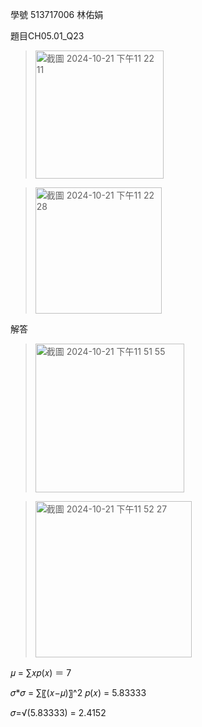 學號 513717006 林佑娟

題目CH05.01_Q23

><img width="205" alt="截圖 2024-10-21 下午11 22 11" src="https://github.com/user-attachments/assets/8263962a-ce0d-4799-ae47-7e301832e473">

><img width="202" alt="截圖 2024-10-21 下午11 22 28" src="https://github.com/user-attachments/assets/b7179906-6687-411d-83f9-d2d191495615">


解答
><img width="238" alt="截圖 2024-10-21 下午11 51 55" src="https://github.com/user-attachments/assets/6949f756-f856-4f4d-99fb-743f3918870c">

><img width="250" alt="截圖 2024-10-21 下午11 52 27" src="https://github.com/user-attachments/assets/0d5e716e-711a-4c67-9fdc-5f98b0758bb3">

𝜇 = ∑𝑥𝑝(𝑥) ＝ 7

𝜎*𝜎 = ∑〖(𝑥−𝜇)〗^2 𝑝(𝑥) = 5.83333

𝜎=√(5.83333) = 2.4152


